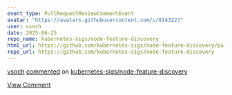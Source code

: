 ```yaml
---
event_type: PullRequestReviewCommentEvent
avatar: "https://avatars.githubusercontent.com/u/814322?"
user: vsoch
date: 2025-06-25
repo_name: kubernetes-sigs/node-feature-discovery
html_url: https://github.com/kubernetes-sigs/node-feature-discovery/pull/2170#discussion_r2165868052
repo_url: https://github.com/kubernetes-sigs/node-feature-discovery
---
```


<a href='https://github.com/vsoch' target='_blank'>vsoch</a> <a href='https://github.com/kubernetes-sigs/node-feature-discovery/pull/2170#discussion_r2165868052' target='_blank'>commented</a> on <a href='https://github.com/kubernetes-sigs/node-feature-discovery' target='_blank'>kubernetes-sigs/node-feature-discovery</a>

<a href='https://github.com/kubernetes-sigs/node-feature-discovery/pull/2170#discussion_r2165868052' target='_blank'>View Comment</a>